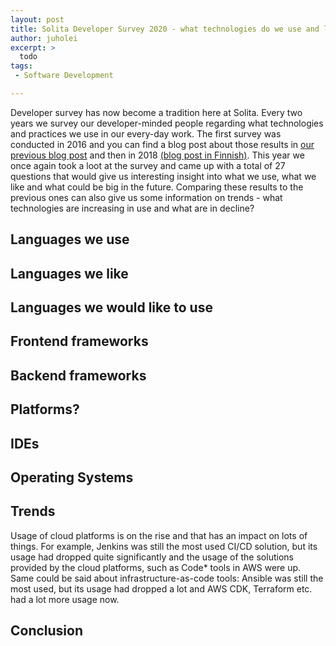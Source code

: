 ```yaml
---
layout: post
title: Solita Developer Survey 2020 - what technologies do we use and like?
author: juholei
excerpt: >
  todo
tags:
 - Software Development

---
```


Developer survey has now become a tradition here at Solita. Every two years we survey our developer-minded people regarding what technologies and practices we use in our every-day work. The first survey was conducted in 2016 and you can find a blog post about those results in [our previous blog post](https://dev.solita.fi/java/2016/05/13/Developers-love-spaces.html) and then in 2018 [(blog post in Finnish)](https://www.solita.fi/blogit/development-teknologiakartoitus/). This year we once again took a loot at the survey and came up with a total of 27 questions that would give us interesting insight into what we use, what we like and what could be big in the future. Comparing these results to the previous ones can also give us some information on trends - what technologies are increasing in use and what are in decline?

## Languages we use
## Languages we like
## Languages we would like to use

## Frontend frameworks
## Backend frameworks

## Platforms?

## IDEs
## Operating Systems

## Trends

Usage of cloud platforms is on the rise and that has an impact on lots of things. For example, Jenkins was still the most used CI/CD solution, but its usage had dropped quite significantly and the usage of the solutions provided by the cloud platforms, such as Code* tools in AWS were up. Same could be said about infrastructure-as-code tools: Ansible was still the most used, but its usage had dropped a lot and AWS CDK, Terraform etc. had a lot more usage now.

## Conclusion
